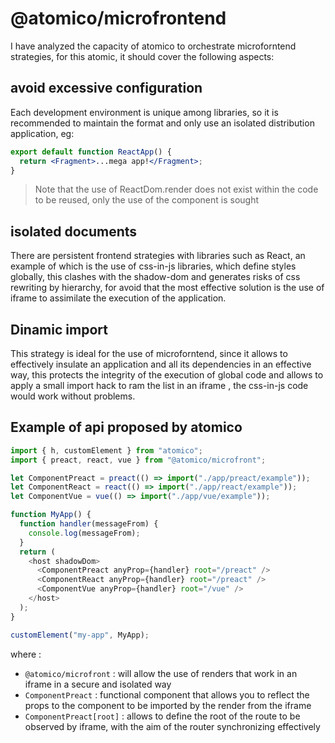 # @atomico/microfrontend

I have analyzed the capacity of atomico to orchestrate microforntend strategies, for this atomic, it should cover the following aspects:

## avoid excessive configuration

Each development environment is unique among libraries, so it is recommended to maintain the format and only use an isolated distribution application, eg:

```jsx
export default function ReactApp() {
  return <Fragment>...mega app!</Fragment>;
}
```

> Note that the use of ReactDom.render does not exist within the code to be reused, only the use of the component is sought

## isolated documents

There are persistent frontend strategies with libraries such as React, an example of which is the use of css-in-js libraries, which define styles globally, this clashes with the shadow-dom and generates risks of css rewriting by hierarchy, for avoid that the most effective solution is the use of iframe to assimilate the execution of the application.

## Dinamic import

This strategy is ideal for the use of microforntend, since it allows to effectively insulate an application and all its dependencies in an effective way, this protects the integrity of the execution of global code and allows to apply a small import hack to ram the list in an iframe , the css-in-js code would work without problems.

## Example of api proposed by atomico

```js
import { h, customElement } from "atomico";
import { preact, react, vue } from "@atomico/microfront";

let ComponentPreact = preact(() => import("./app/preact/example"));
let ComponentReact = react(() => import("./app/react/example"));
let ComponentVue = vue(() => import("./app/vue/example"));

function MyApp() {
  function handler(messageFrom) {
    console.log(messageFrom);
  }
  return (
    <host shadowDom>
      <ComponentPreact anyProp={handler} root="/preact" />
      <ComponentReact anyProp={handler} root="/preact" />
      <ComponentVue anyProp={handler} root="/vue" />
    </host>
  );
}

customElement("my-app", MyApp);
```

where :

* `@atomico/microfront` : will allow the use of renders that work in an iframe in a secure and isolated way
* `ComponentPreact` : functional component that allows you to reflect the props to the component to be imported by the render from the iframe
* `ComponentPreact[root]` : allows to define the root of the route to be observed by iframe, with the aim of the router synchronizing effectively
